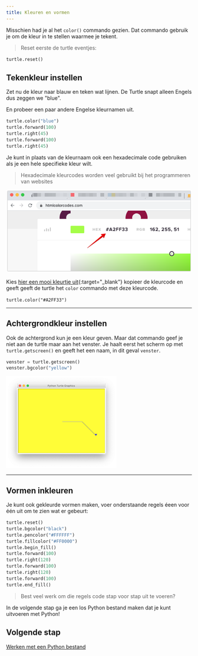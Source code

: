 ```yaml
---
title: Kleuren en vormen
---
```


Misschien had je al het `color()` commando gezien. Dat commando gebruik je om de kleur in te stellen waarmee je tekent.

> Reset eerste de turtle eventjes:

```python
turtle.reset()
```

## Tekenkleur instellen
Zet nu de kleur naar blauw en teken wat lijnen. De Turtle snapt alleen Engels dus zeggen we "blue".

En probeer een paar andere Engelse kleurnamen uit.

```python
turtle.color("blue")
turtle.forward(100)
turtle.right(45)
turtle.forward(100)
turtle.right(45)
```

Je kunt in plaats van de kleurnaam ook een hexadecimale code gebruiken als je een hele specifieke kleur wilt. 

> Hexadecimale kleurcodes worden veel gebruikt bij het programmeren van websites

![](hexcolors.png)

Kies [hier een mooi kleurtje uit](https://htmlcolorcodes.com/){:target="_blank"} kopieer de kleurcode en geeft geeft de turtle het `color` commando met deze kleurcode.

`turtle.color("#A2FF33")`

---

## Achtergrondkleur instellen

Ook de achtergrond kun je een kleur geven. Maar dat commando geef je niet aan de turtle maar aan het venster.
Je haalt eerst het scherm op met `turtle.getscreen()` en geeft het een naam, in dit geval `venster`.

```python
venster = turtle.getscreen()
venster.bgcolor("yellow")
```

![](bgcolor.png)

---

## Vormen inkleuren
Je kunt ook gekleurde vormen maken, voer onderstaande regels éeen voor één uit om te zien wat er gebeurt:

```python
turtle.reset()
turtle.bgcolor("black")
turtle.pencolor("#FFFFFF")
turtle.fillcolor("#FF0000")
turtle.begin_fill()
turtle.forward(100)
turtle.right(120)
turtle.forward(100)
turtle.right(120)
turtle.forward(100)
turtle.end_fill()
```

> Best veel werk om die regels code stap voor stap uit te voeren? 

In de volgende stap ga je een los Python bestand maken dat je kunt uitvoeren met Python!

## Volgende stap
[Werken met een Python bestand](../04-python-file/)